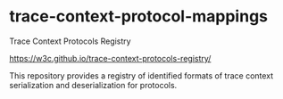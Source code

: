 # trace-context-protocol-mappings

Trace Context Protocols Registry

https://w3c.github.io/trace-context-protocols-registry/

This repository provides a registry of identified formats of trace context serialization and deserialization for protocols.

